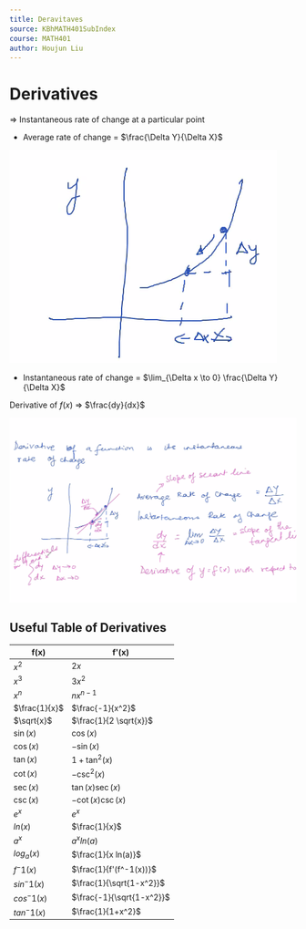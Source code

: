 ```yaml
---
title: Deravitaves
source: KBhMATH401SubIndex
course: MATH401
author: Houjun Liu
---
```


# Derivatives

=> Instantaneous rate of change at a particular point

* Average rate of change = $\frac{\Delta Y}{\Delta X}$

![rateofchange.png](rateofchange.png)

* Instantaneous rate of change = $\lim_{\Delta x \to 0} \frac{\Delta Y}{\Delta X}$

Derivative of $f(x)$ => $\frac{dy}{dx}$

![derivativesWB.png](derivativesWB.png)

## Useful Table of Derivatives
| f(x)          | f'(x)                  |
|---------------|------------------------|
| $x^2$         | $2x$                   |
| $x^3$         | $3x^2$                 |
| $x^n$         | $nx^{n-1}$             |
| $\frac{1}{x}$ | $\frac{-1}{x^2}$       |
| $\sqrt{x}$    | $\frac{1}{2 \sqrt{x}}$ |
| $\sin(x)$     | $\cos (x)$             |
| $\cos(x)$     | $-\sin (x)$            |
| $\tan(x)$     | $1 + \tan^2 (x)$       |
| $\cot(x)$     | $-\csc^2 (x)$          |
| $\sec(x)$     | $\tan(x) \sec(x)$      |
| $\csc(x)$     | $-\cot(x) \csc(x)$     |
| $e^x$         | $e^x$                  |
| $ln(x)$       | $\frac{1}{x}$          |
| $a^x$         | $a^x ln(a)$            |
| $log_a(x)$    | $\frac{1}{x ln(a)}$    |
| $f^-1(x)$  | $\frac{1}{f'(f^-1(x))}$      |
| $sin^-1(x)$ | $\frac{1}{\sqrt{1-x^2}}$ |
| $cos^-1(x)$ | $\frac{-1}{\sqrt{1-x^2}}$ |
| $tan^-1(x)$ | $\frac{1}{1+x^2}$ |

